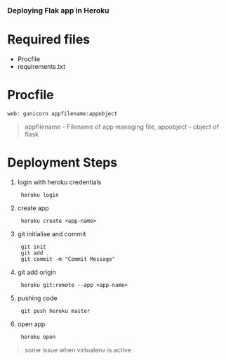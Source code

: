 ### Deploying Flak app in Heroku

# Required files

-   Procfile
-   requirements.txt

# Procfile

    web: gunicorn appfilename:appobject

> appfilename - Filename of app managing file,
> appobject - object of flask

# Deployment Steps

1. login with heroku credentials

        heroku login

2. create app

        heroku create <app-name>

3. git initialise and commit

        git init
        git add .
        git commit -m "Commit Message"

4. git add origin

        heroku git:remote --app <app-name>

5. pushing code

        git push heroku master

6. open app

        heroku open
        
 > some issue when virtualenv is active 

